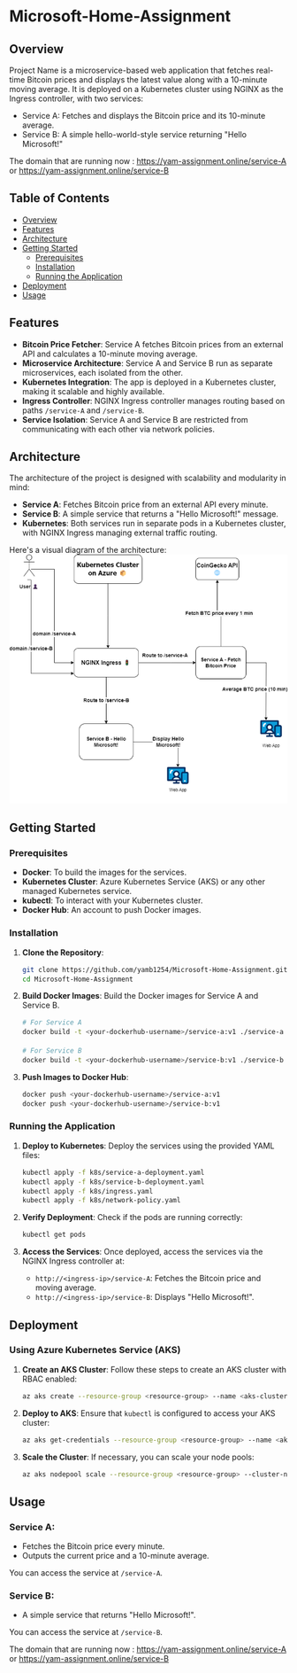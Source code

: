 # **Microsoft-Home-Assignment**

## **Overview**


Project Name is a microservice-based web application that fetches real-time Bitcoin prices and displays the latest value along with a 10-minute moving average. It is deployed on a Kubernetes cluster using NGINX as the Ingress controller, with two services:
- Service A: Fetches and displays the Bitcoin price and its 10-minute average.
- Service B: A simple hello-world-style service returning "Hello Microsoft!"

 The domain that are running now : https://yam-assignment.online/service-A or https://yam-assignment.online/service-B


## **Table of Contents**
- [Overview](#overview)
- [Features](#features)
- [Architecture](#architecture)
- [Getting Started](#getting-started)
  - [Prerequisites](#prerequisites)
  - [Installation](#installation)
  - [Running the Application](#running-the-application)
- [Deployment](#deployment)
- [Usage](#usage)

## **Features**
- **Bitcoin Price Fetcher**: Service A fetches Bitcoin prices from an external API and calculates a 10-minute moving average.
- **Microservice Architecture**: Service A and Service B run as separate microservices, each isolated from the other.
- **Kubernetes Integration**: The app is deployed in a Kubernetes cluster, making it scalable and highly available.
- **Ingress Controller**: NGINX Ingress controller manages routing based on paths `/service-A` and `/service-B`.
- **Service Isolation**: Service A and Service B are restricted from communicating with each other via network policies.

## **Architecture**

The architecture of the project is designed with scalability and modularity in mind:
- **Service A**: Fetches Bitcoin price from an external API every minute.
- **Service B**: A simple service that returns a "Hello Microsoft!" message.
- **Kubernetes**: Both services run in separate pods in a Kubernetes cluster, with NGINX Ingress managing external traffic routing.

Here's a visual diagram of the architecture:
![alt text](<FlowDiagram.png>)


## **Getting Started**

### **Prerequisites**
- **Docker**: To build the images for the services.
- **Kubernetes Cluster**: Azure Kubernetes Service (AKS) or any other managed Kubernetes service.
- **kubectl**: To interact with your Kubernetes cluster.
- **Docker Hub**: An account to push Docker images.

### **Installation**

1. **Clone the Repository**:
   ```bash
   git clone https://github.com/yamb1254/Microsoft-Home-Assignment.git
   cd Microsoft-Home-Assignment
   ```

2. **Build Docker Images**:
   Build the Docker images for Service A and Service B.
   ```bash
   # For Service A
   docker build -t <your-dockerhub-username>/service-a:v1 ./service-a
   
   # For Service B
   docker build -t <your-dockerhub-username>/service-b:v1 ./service-b
   ```

3. **Push Images to Docker Hub**:
   ```bash
   docker push <your-dockerhub-username>/service-a:v1
   docker push <your-dockerhub-username>/service-b:v1
   ```

### **Running the Application**

1. **Deploy to Kubernetes**:
   Deploy the services using the provided YAML files:
   ```bash
   kubectl apply -f k8s/service-a-deployment.yaml
   kubectl apply -f k8s/service-b-deployment.yaml
   kubectl apply -f k8s/ingress.yaml
   kubectl apply -f k8s/network-policy.yaml
   ```

2. **Verify Deployment**:
   Check if the pods are running correctly:
   ```bash
   kubectl get pods
   ```

3. **Access the Services**:
   Once deployed, access the services via the NGINX Ingress controller at:
   - `http://<ingress-ip>/service-A`: Fetches the Bitcoin price and moving average.
   - `http://<ingress-ip>/service-B`: Displays "Hello Microsoft!".

## **Deployment**

### **Using Azure Kubernetes Service (AKS)**

1. **Create an AKS Cluster**:
   Follow these steps to create an AKS cluster with RBAC enabled:
   ```bash
   az aks create --resource-group <resource-group> --name <aks-cluster-name> --enable-rbac
   ```

2. **Deploy to AKS**:
   Ensure that `kubectl` is configured to access your AKS cluster:
   ```bash
   az aks get-credentials --resource-group <resource-group> --name <aks-cluster-name>
   ```

3. **Scale the Cluster**:
   If necessary, you can scale your node pools:
   ```bash
   az aks nodepool scale --resource-group <resource-group> --cluster-name <aks-cluster-name> --nodepool-name <nodepool-name> --node-count 3
   ```

## **Usage**

### **Service A**:
- Fetches the Bitcoin price every minute.
- Outputs the current price and a 10-minute average.
  
You can access the service at `/service-A`.

### **Service B**:
- A simple service that returns "Hello Microsoft!".

You can access the service at `/service-B`.

 The domain that are running now : https://yam-assignment.online/service-A or https://yam-assignment.online/service-B


